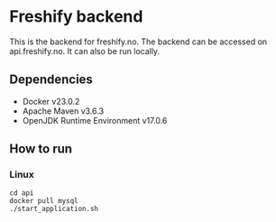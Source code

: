 # Freshify backend
This is the backend for freshify.no. The backend can be accessed on api.freshify.no. It can also be run locally.

## Dependencies
- Docker v23.0.2
- Apache Maven v3.6.3
- OpenJDK Runtime Environment v17.0.6

## How to run
### Linux
```
cd api
docker pull mysql
./start_application.sh
```

